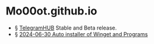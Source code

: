 # Mo00ot.github.io
- § [TelegramHUB](https://t.me/mo00othub) Stable and Beta release.
- § [2024-06-30 Auto installer of Winget and Programs](https://mo00ot.github.io/2024-06-30-AWIP.html)